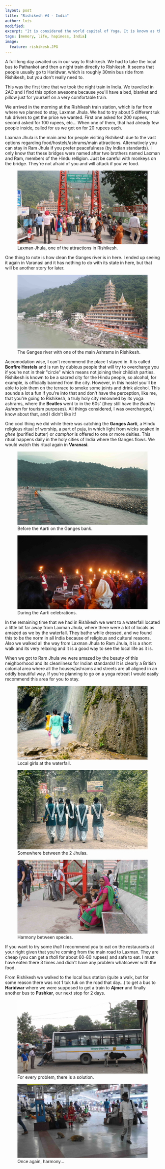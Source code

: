 ```yaml
---
layout: post
title: "Rishikesh #4 - India"
author: luis
modified:
excerpt: "It is considered the world capital of Yoga. It is known as the pilgrimage town and regarded as one of the holiest places to Hindus."
tags: [memory, life, hapiness, India]
image:
  feature: rishikesh.JPG
---
```


A full long day awaited us in our way to Rishikesh. We had to take the local bus to Pathankot and then a night train directly to Rishikesh. It seems that people usually go to Haridwar, which is roughly 30min bus ride from Rishikesh, but you don't really need to.

This was the first time that we took the night train in India. We travelled in 2AC and I find this option awesome because you'll have a bed, blanket and pillow just for yourself on a very comfortable train.

We arrived in the morning at the Rishikesh train station, which is far from where we planned to stay, Laxman Jhula. We had to try about 5 different tuk tuk drivers to get the price we wanted. First one asked for 200 rupees, second asked for 100 rupees, etc... When one of them, that had already few people inside, called for us we got on for 20 rupees each.

Laxman Jhula is the main area for people visiting Rishikesh due to the vast options regarding food/hostels/ashrams/main attractions. Alternatively you can stay in Ram Jhula if you prefer peacefulness (by Indian standards). I only know that these bridges were named after two brothers named Laxman and Ram, members of the Hindu relligion. Just be careful with monkeys on the bridge. They're not afraid of you and will attack if you've food.

<figure>
	<a href="../images/india/Rishikesh/rishikesh1.JPG"><img src="../images/india/Rishikesh/rishikesh1.JPG"></a>
	<figcaption>Laxman Jhula, one of the attractions in Rishikesh.</figcaption>
</figure>

One thing to note is how clean the Ganges river is in here. I ended up seeing it again in Varanasi and it has nothing to do with its state in here, but that will be another story for later.

<figure>
	<a href="../images/india/Rishikesh/rishikesh2.JPG"><img src="../images/india/Rishikesh/rishikesh2.JPG"></a>
	<figcaption>The Ganges river with one of the main Ashrams in Rishikesh.</figcaption>
</figure>

Accomodation wise, I can't recommend the place I stayed in. It is called <b>Bonfire Hostels</b> and is run by dubious people that will try to overcharge you if you're not in their "circle" which means not joining their childish parties. Rishikesh is known to be a sacred city for the Hindu people, so alcohol, for example, is officially banned from the city. However, in this hostel you'll be able to join them on the terrace to smoke some joints and drink alcohol. This sounds a lot a fun if you're into that and don't have the perception, like me, that you're going to Rishikesh, a truly holy city renowned by its yoga ashrams, where the <b>Beatles</b> went to in the 60s' (they still have the <i>Beatles Ashram</i> for tourism purposes). All things considered, I was overcharged, I know about that, and I didn't like it!

One cool thing we did while there was catching the <b>Ganges Aarti</b>, a Hindu religious ritual of worship, a part of puja, in which light from wicks soaked in <i>ghee</i> (purified butter) or <i>camphor</i> is offered to one or more deities. This ritual happens daily in the holy cities of India where the Ganges flows. We would watch this ritual again in <b>Varanasi</b>.

<figure>
	<a href="../images/india/Rishikesh/rishikesh3.JPG"><img src="../images/india/Rishikesh/rishikesh3.JPG"></a>
	<figcaption>Before the Aarti on the Ganges bank.</figcaption>
</figure>

<figure>
	<a href="../images/india/Rishikesh/rishikesh4.JPG"><img src="../images/india/Rishikesh/rishikesh4.JPG"></a>
	<figcaption>During the Aarti celebrations.</figcaption>
</figure>

In the remaining time that we had in Rishikesh we went to a waterfall located a little bit far away from Laxman Jhula, where there were a lot of locals as amazed as we by the waterfall. They bathe while dressed, and we found this to be the norm in all India because of religious and cultural reasons. Also we walked all the way from Laxman Jhula to Ram Jhula, it is a short walk and its very relaxing and it is a good way to see the local life as it is.

When we got to Ram Jhula we were amazed by the beauty of this neighborhood and its cleanliness for Indian standards! It is clearly a British colonial area where all the houses/ashrams and streets are all aligned in an oddly beautiful way. If you're planning to go on a yoga retreat I would easily recommend this area for you to stay.

<figure>
	<a href="../images/india/Rishikesh/rishikesh5.JPG"><img src="../images/india/Rishikesh/rishikesh5.JPG"></a>
	<figcaption>Local girls at the waterfall.</figcaption>
</figure>

<figure>
	<a href="../images/india/Rishikesh/rishikesh6.JPG"><img src="../images/india/Rishikesh/rishikesh6.JPG"></a>
	<figcaption>Somewhere between the 2 Jhulas.</figcaption>
</figure>

<figure>
	<a href="../images/india/Rishikesh/rishikesh7.JPG"><img src="../images/india/Rishikesh/rishikesh7.JPG"></a>
	<figcaption>Harmony between species.</figcaption>
</figure>

If you want to try some <i>thali</i> I recommend you to eat on the restaurants at your right given that you're coming from the main road to Laxman. They are cheap (you can get a <i>thali</i> for about 60-80 rupees) and safe to eat. I must have eaten there 3 times and didn't have any problem whatsoever with the food.

From Rishikesh we walked to the local bus station (quite a walk, but for some reason there was not 1 tuk tuk on the road that day...) to get a bus to <b>Haridwar</b> where we were supposed to get a train to <b>Ajmer</b> and finally another bus to <b>Pushkar</b>, our next stop for 2 days.

<figure>
	<a href="../images/india/Rishikesh/rishikesh8.JPG"><img src="../images/india/Rishikesh/rishikesh8.JPG"></a>
	<figcaption>For every problem, there is a solution.</figcaption>
</figure>

<figure>
	<a href="../images/india/Rishikesh/rishikesh9.JPG"><img src="../images/india/Rishikesh/rishikesh9.JPG"></a>
	<figcaption>Once again, harmony...</figcaption>
</figure>